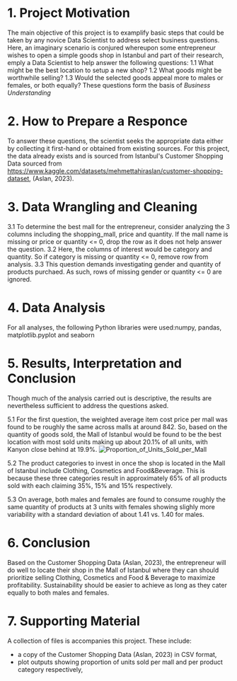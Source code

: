 # 1. Project Motivation

The main objective of this project is to examplify basic steps that could be taken by any novice Data Scientist to address select business questions.
Here, an imaginary scenario is conjured whereupon some entrepreneur wishes to open a simple goods shop in Istanbul and part of their research, emply 
a Data Scientist to help answer the following questions:
1.1 What might be the best location to setup a new shop?
1.2 What goods might be worthwhile selling?
1.3 Would the selected goods appeal more to males or females, or both equally?
These questions form the basis of *Business Understanding*

# 2. How to Prepare a Responce

To answer these questions, the scientist seeks the appropriate data either by collecting it first-hand or obtained from existing sources.
For this project, the data already exists and is sourced from Istanbul's Customer Shopping Data sourced from 
https://www.kaggle.com/datasets/mehmettahiraslan/customer-shopping-dataset, (Aslan, 2023).

# 3. Data Wrangling and Cleaning

3.1 To determine the best mall for the entrepreneur, consider analyzing the 3 columns including the shopping_mall, price and quantity.
	If the mall name is missing or price or quantity <= 0, drop the row as it does not help answer the question.
3.2 Here, the columns of interest would be category and quantity. So if category is missing or quantity <= 0, remove row from analysis.
3.3 This question demands investigating gender and quantity of products purchaed. As such, rows of missing gender or quantity <= 0 are ignored.

# 4. Data Analysis

For all analyses, the following Python libraries were used:numpy, pandas, matplotlib.pyplot and seaborn

# 5. Results, Interpretation and Conclusion

Though much of the analysis carried out is descriptive, the results are nevertheless sufficient to address the questions asked. 

5.1 For the first question, the weighted average item cost price per mall was found to be roughly the same across malls at around 842. 
So, based on the quantity of goods sold, the Mall of Istanbul would be found to be the best location with most sold units making up 
about 20.1% of all units, with Kanyon close behind at 19.9%. 
![Proportion_of_Units_Sold_per_Mall](https://github.com/BrianMekiSCA/BrianMekiSCA.github.io/assets/53751214/519f6c74-a686-4e60-b94f-23450dbe7931)
	 
5.2 The product categories to invest in once the shop is located in the Mall of Istanbul include Clothing, Cosmetics and Food&Beverage. This is because these three categories 
result in approximately 65% of all products sold with each claiming 35%, 15% and 15% respectively. 
	
5.3 On average, both males and females are found to consume roughly the same quantity of products at 3 units with females showing slighly more variability with a standard deviation
of about 1.41 vs. 1.40 for males.  

# 6. Conclusion
   
Based on the Customer Shopping Data (Aslan, 2023), the entrepreneur will do well to locate their shop in the Mall of Istanbul where they can should prioritize selling 
Clothing, Cosmetics and Food & Beverage to maximize profitability. Sustainability should be easier to achieve as long as they cater equally to both males and females.

# 7. Supporting Material

A collection of files is accompanies this project. These include:
* a copy of the Customer Shopping Data (Aslan, 2023) in CSV format,
* plot outputs showing proportion of units sold per mall and per product category respectively,
